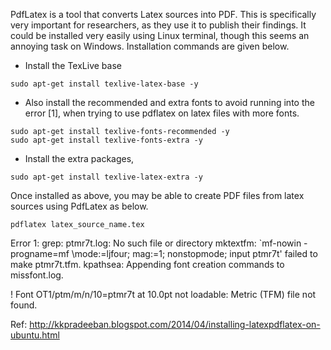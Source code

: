 PdfLatex is a tool that converts Latex sources into PDF. This is specifically very important for researchers, as they use it to publish their findings. It could be installed very easily using Linux terminal, though this seems an annoying task on Windows. Installation commands are given below.

- Install the TexLive base

```
sudo apt-get install texlive-latex-base -y
```

- Also install the recommended and extra fonts to avoid running into the error [1], when trying to use pdflatex on latex files with more fonts.

```
sudo apt-get install texlive-fonts-recommended -y
sudo apt-get install texlive-fonts-extra -y
```

- Install the extra packages,

```
sudo apt-get install texlive-latex-extra -y
```

Once installed as above, you may be able to create PDF files from latex sources using PdfLatex as below.

```
pdflatex latex_source_name.tex
```

Error 1:
grep: ptmr7t.log: No such file or directory
mktextfm: `mf-nowin -progname=mf \mode:=ljfour; mag:=1; nonstopmode; input ptmr7t' failed to make ptmr7t.tfm.
kpathsea: Appending font creation commands to missfont.log.

! Font OT1/ptm/m/n/10=ptmr7t at 10.0pt not loadable: Metric (TFM) file not found.

Ref: http://kkpradeeban.blogspot.com/2014/04/installing-latexpdflatex-on-ubuntu.html
